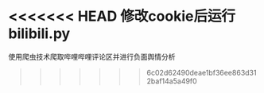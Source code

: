 <<<<<<< HEAD
修改cookie后运行bilibili.py
=======
使用爬虫技术爬取哔哩哔哩评论区并进行负面舆情分析
>>>>>>> 6c02d62490deae1bf36ee863d312baf14a5a49f0

